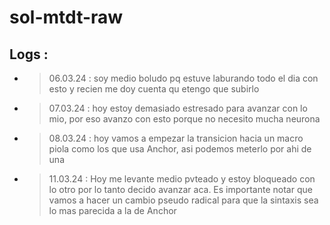 # sol-mtdt-raw


## Logs :
- > 06.03.24 : soy medio boludo pq estuve laburando todo el dia con esto y recien me doy cuenta qu etengo que subirlo 
- > 07.03.24 : hoy estoy demasiado estresado para avanzar con lo mio, por eso avanzo con esto porque no necesito mucha neurona
- > 08.03.24 : hoy vamos a empezar la transicion hacia un macro piola como los que usa Anchor, asi podemos meterlo por ahi de una 
- > 11.03.24 : Hoy me levante medio pvteado y estoy bloqueado con lo otro por lo tanto decido avanzar aca. Es importante notar que vamos a hacer un cambio pseudo radical para que la sintaxis sea lo mas parecida a la de Anchor